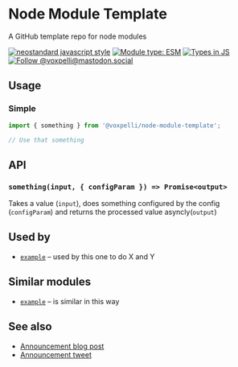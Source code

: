 # Node Module Template

A GitHub template repo for node modules

<!--
[![npm version](https://img.shields.io/npm/v/@voxpelli/node-module-template.svg?style=flat)](https://www.npmjs.com/package/@voxpelli/node-module-template)
[![npm downloads](https://img.shields.io/npm/dm/@voxpelli/node-module-template.svg?style=flat)](https://www.npmjs.com/package/@voxpelli/node-module-template)
-->
[![neostandard javascript style](https://img.shields.io/badge/code_style-neostandard-7fffff?style=flat&labelColor=ff80ff)](https://github.com/neostandard/neostandard)
[![Module type: ESM](https://img.shields.io/badge/module%20type-esm-brightgreen)](https://github.com/voxpelli/badges-cjs-esm)
[![Types in JS](https://img.shields.io/badge/types_in_js-yes-brightgreen)](https://github.com/voxpelli/types-in-js)
[![Follow @voxpelli@mastodon.social](https://img.shields.io/mastodon/follow/109247025527949675?domain=https%3A%2F%2Fmastodon.social&style=social)](https://mastodon.social/@voxpelli)

## Usage

### Simple

```javascript
import { something } from '@voxpelli/node-module-template';

// Use that something
```

## API

### `something(input, { configParam }) => Promise<output>`

Takes a value (`input`), does something configured by the config (`configParam`) and returns the processed value asyncly(`output`)

## Used by

* [`example`](https://example.com/) – used by this one to do X and Y

## Similar modules

* [`example`](https://example.com/) – is similar in this way

## See also

* [Announcement blog post](#)
* [Announcement tweet](#)
